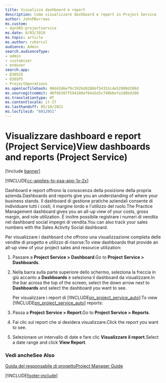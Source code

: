 ```yaml
---
title: Visualizza dashboard e report
description: Come visualizzare dashboard e report in Project Service
author: JohnPBurrows
ms.custom:
- dyn365-projectservice
ms.date: 8/03/2018
ms.topic: article
ms.author: ruhercul
audience: Admin
search.audienceType:
- admin
- customizer
- enduser
search.app:
- D365CE
- D365PS
- ProjectOperations
ms.openlocfilehash: 00d42d6e79c592bd828bbf54353cde52900d288d
ms.sourcegitcommit: 40f68387f594180af64a5e5c748b6efa188bd300
ms.translationtype: HT
ms.contentlocale: it-IT
ms.lasthandoff: 05/10/2021
ms.locfileid: "6012951"
---
```

# <a name="view-dashboards-and-reports-project-service"></a><span data-ttu-id="849b1-103">Visualizzare dashboard e report (Project Service)</span><span class="sxs-lookup"><span data-stu-id="849b1-103">View dashboards and reports (Project Service)</span></span>

[!include [banner](../includes/psa-now-project-operations.md)]

[!INCLUDE[cc-applies-to-psa-app-1x-2x](../includes/cc-applies-to-psa-app-1x-2x.md)]

<span data-ttu-id="849b1-104">Dashboard e report offrono la conoscenza della posizione della propria azienda.</span><span class="sxs-lookup"><span data-stu-id="849b1-104">Dashboards and reports give you an understanding of where your business stands.</span></span> <span data-ttu-id="849b1-105">Il dashboard di gestione pratiche aziendali consente di individuare tutti i costi, il margine lordo e l'utilizzo del ruolo.</span><span class="sxs-lookup"><span data-stu-id="849b1-105">The Practice Management dashboard gives you an all-up view of your costs, gross margin, and role utilization.</span></span> <span data-ttu-id="849b1-106">È inoltre possibile registrare i numeri di vendita nel dashboard social impegni di vendita.</span><span class="sxs-lookup"><span data-stu-id="849b1-106">You can also track your sales numbers with the Sales Activity Social dashboard.</span></span>  
  
 <span data-ttu-id="849b1-107">Per visualizzare i dashboard che offrono una visualizzazione completa delle vendite di progetto e utilizzo di risorse:</span><span class="sxs-lookup"><span data-stu-id="849b1-107">To view dashboards that provide an all-up view of your project sales and resource utilization:</span></span>  
  
1. <span data-ttu-id="849b1-108">Passare a **Project Service > Dashboard**.</span><span class="sxs-lookup"><span data-stu-id="849b1-108">Go to **Project Service > Dashboards**.</span></span>  
  
2. <span data-ttu-id="849b1-109">Nella barra sulla parte superiore dello schermo, seleziona la freccia in giù accanto a **Dashboards** e seleziona il dashboard da visualizzare.</span><span class="sxs-lookup"><span data-stu-id="849b1-109">In the bar across the top of the screen, select the down arrow next to **Dashboards** and select the dashboard you want to see.</span></span>  
  
   <span data-ttu-id="849b1-110">Per visualizzare i report di [!INCLUDE[pn_project_service_auto](../includes/pn-project-service-auto.md)]:</span><span class="sxs-lookup"><span data-stu-id="849b1-110">To view [!INCLUDE[pn_project_service_auto](../includes/pn-project-service-auto.md)] reports:</span></span>  
  
3. <span data-ttu-id="849b1-111">Passa a **Project Service > Report**.</span><span class="sxs-lookup"><span data-stu-id="849b1-111">Go to **Project Service > Reports**.</span></span>  
  
4. <span data-ttu-id="849b1-112">Fai clic sul report che si desidera visualizzare.</span><span class="sxs-lookup"><span data-stu-id="849b1-112">Click the report you want to see.</span></span>  
  
5. <span data-ttu-id="849b1-113">Selezionare un intervallo di date e fare clic **Visualizzare il report**.</span><span class="sxs-lookup"><span data-stu-id="849b1-113">Select a date range and click **View Report**.</span></span>  
  
### <a name="see-also"></a><span data-ttu-id="849b1-114">Vedi anche</span><span class="sxs-lookup"><span data-stu-id="849b1-114">See Also</span></span>  
 [<span data-ttu-id="849b1-115">Guida del responsabile di progetto</span><span class="sxs-lookup"><span data-stu-id="849b1-115">Project Manager Guide</span></span>](../psa/project-manager-guide.md)


[!INCLUDE[footer-include](../includes/footer-banner.md)]